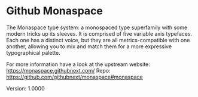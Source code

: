 # Github Monaspace

The Monaspace type system: a monospaced type superfamily with some modern tricks up its sleeves. It is comprised of five variable axis typefaces. Each one has a distinct voice, but they are all metrics-compatible with one another, allowing you to mix and match them for a more expressive typographical palette.

For more information have a look at the upstream website: https://monaspace.githubnext.com/
Repo: https://github.com/githubnext/monaspace#monaspace

Version: 1.0000